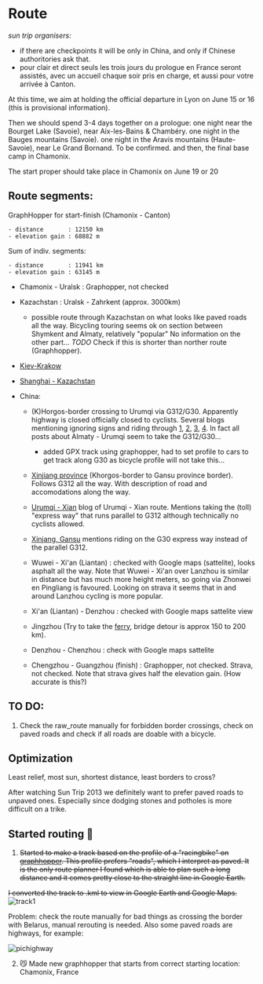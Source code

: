 # Route

_sun trip organisers:_
  - if there are checkpoints it will be only in China, and only if Chinese authoritories ask that.
  - pour clair et direct seuls les trois jours du prologue en France seront assistés, avec un accueil chaque soir pris en charge, et aussi pour votre arrivée à Canton.


At this time, we aim at holding the official departure in Lyon on June 15 or 16 (this is provisional information).

Then we should spend 3-4 days together on a prologue:
one night near the Bourget Lake (Savoie), near Aix-les-Bains & Chambéry. 
one night in the Bauges mountains (Savoie). 
one night in the Aravis mountains (Haute-Savoie), near Le Grand Bornand. To be confirmed. 
and then, the final base camp in Chamonix. 

The start proper should take place in Chamonix on June 19 or 20

## Route segments:

GraphHopper for start-finish (Chamonix - Canton)

    - distance       : 12150 km
    - elevation gain : 68882 m

Sum of indiv. segments:

    - distance       : 11941 km
    - elevation gain : 63145 m


- Chamonix - Uralsk : Graphopper, not checked

- Kazachstan : Uralsk - Zahrkent (approx. 3000km)
    - possible route through Kazachstan on what looks like paved roads all the way.
      Bicycling touring seems ok on section between Shymkent and Almaty, relatively "popular"
      No information on the other part...
      *TODO* Check if this is shorter than norther route (Graphhopper).

- [Kiev-Krakow](https://www.bikemap.net/en/route/3290130-kiev-krakow-927km-1680hm/#/z11/49.9887595,20.1811981/terrain)
- [Shanghai - Kazachstan](https://www.bikemap.net/en/route/818839-shanghai-to-kazakhstan/#/z6/41.1124688,101.3378906/google_roadmap)


- China:
    - (K)Horgos-border crossing to Urumqi via G312/G30. Apparently highway is closed officially closed to cyclists. Several blogs mentioning ignoring signs and riding through [1](https://www.crazyguyonabike.com/doc/page/?page_id=82269), [2](https://brakingboundaries.org/2014/06/25/scenes-road-urumqi-zhangye/), [3](http://www.twistingspokes.com/we-cycled-to-china-everything-changed/), [4](https://ontheroadagain.travellerspoint.com/82/). In fact all posts about Almaty - Urumqi seem to take the G312/G30...
      - added GPX track using graphopper, had to set profile to cars to get track along G30 as bicycle profile will not take this...
    
    - [Xinjiang province](http://www.14degrees.org/china-xinjiang-province/) (Khorgos-border to Gansu province border). Follows G312 all the way. With description of road and accomodations along the way.
    
    - [Urumqi - Xian](https://www.crazyguyonabike.com/doc/?doc_id=3112) blog of Urumqi - Xian route. Mentions taking the  (toll) "express way" that runs parallel to G312 although technically no cyclists allowed.
    
    - [Xinjang, Gansu](https://cycling4cancer.wordpress.com/2013/08/23/epic-distances-through-western-china-traversing-xinjiang-gansu-and-qinghai/) mentions riding on the G30 express way instead of the parallel G312.
    
    - Wuwei - Xi'an (Liantan) : checked with Google maps (sattelite), looks asphalt all the way. Note that Wuwei - Xi'an over Lanzhou is similar in distance but has much more height meters, so going via Zhonwei en Pingliang is favoured. Looking on strava it seems that in and around Lanzhou cycling is more popular.
    
    - Xi'an (Liantan) - Denzhou : checked with Google maps sattelite view
    
    - Jingzhou (Try to take the [ferry](http://georgethecyclist.blogspot.be/2009/10/zhijang-china.html), bridge detour is approx 150 to 200 km).
    
    - Denzhou - Chenzhou : check with Google maps sattelite
    
    - Chengzhou - Guangzhou (finish) : Graphopper, not checked. Strava, not checked. Note that strava gives half the elevation gain. (How accurate is this?)

## TO DO:

1. Check the raw_route manually for forbidden border crossings, check on paved roads and check if all roads are doable with a bicycle.

## Optimization

Least relief, most sun, shortest distance, least borders to cross?

After watching Sun Trip 2013 we definitely want to prefer paved roads to unpaved ones.
Especially since dodging stones and potholes is more difficult on a trike.

## Started routing :hear_no_evil:

1. ~~Started to make a track based on the profile of a "racingbike" on [graphhopper](https://www.graphhopper.com/). This profile prefers "roads", which I interpret as paved. It is the only route planner I found which is able to plan such a long distance and it comes pretty close to the straight line in Google Earth.~~

~~I converted the track to .kml to view in Google Earth and Google Maps.~~
![track1](https://raw.githubusercontent.com/augustecolle/Suntrip/master/Route/images/route1.jpg)

Problem: check the route manually for bad things as crossing the border with Belarus, manual rerouting is needed. Also some paved roads are highways, for example:

![pichighway](https://raw.githubusercontent.com/augustecolle/Suntrip/master/Route/images/alsopavedroad.png)


2. :smirk_cat: Made new graphhopper that starts from correct starting location: Chamonix, France

